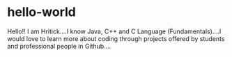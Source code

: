 # hello-world
Hello!! I am Hritick....I know Java, C++ and C Language (Fundamentals)....I would love to learn more about coding through projects offered by students and professional people in Github....
